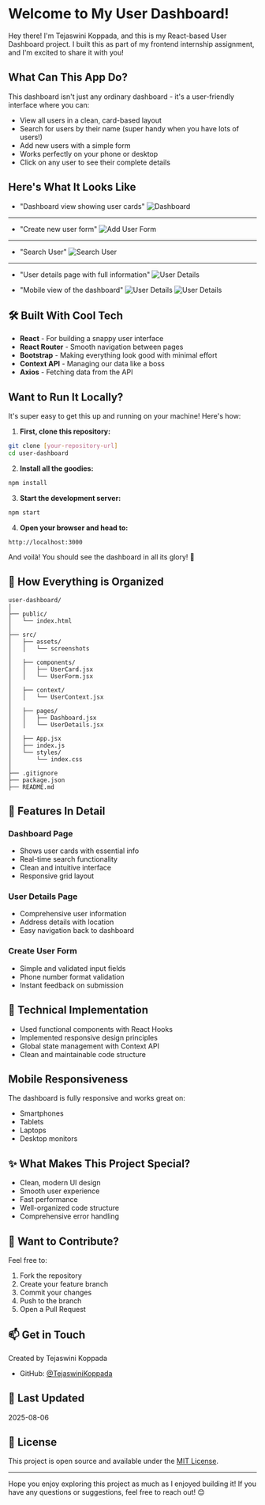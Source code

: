 #  Welcome to My User Dashboard!

Hey there! I'm Tejaswini Koppada, and this is my React-based User Dashboard project. I built this as part of my frontend internship assignment, and I'm excited to share it with you!

##  What Can This App Do?

This dashboard isn't just any ordinary dashboard - it's a user-friendly interface where you can:
-  View all users in a clean, card-based layout
-  Search for users by their name (super handy when you have lots of users!)
-  Add new users with a simple form
-  Works perfectly on your phone or desktop
-  Click on any user to see their complete details

##  Here's What It Looks Like


- "Dashboard view showing user cards"
![Dashboard](./assets/dashboard.png)

---

- "Create new user form"
![Add User Form](./assets/add-user-form.png)

---

-  "Search User"
![Search User](./assets/search-user.png)

---

- "User details page with full information"
![User Details](./assets/user-details.png)


  
- "Mobile view of the dashboard"
![User Details](./assets/mobile-view1.png)
![User Details](./assets/mobile-view2.png)



## 🛠️ Built With Cool Tech

- **React** - For building a snappy user interface
- **React Router** - Smooth navigation between pages
- **Bootstrap** - Making everything look good with minimal effort
- **Context API** - Managing our data like a boss
- **Axios** - Fetching data from the API

##  Want to Run It Locally?

It's super easy to get this up and running on your machine! Here's how:

1. **First, clone this repository:**
```bash
git clone [your-repository-url]
cd user-dashboard
```

2. **Install all the goodies:**
```bash
npm install
```

3. **Start the development server:**
```bash
npm start
```

4. **Open your browser and head to:**
```
http://localhost:3000
```

And voilà! You should see the dashboard in all its glory! 🎉

## 📁 How Everything is Organized


```
user-dashboard/
│
├── public/
│   └── index.html
│
├── src/
│   ├── assets/
│   │   └── screenshots
│
│   ├── components/
│   │   ├── UserCard.jsx
│   │   └── UserForm.jsx
│
│   ├── context/
│   │   └── UserContext.jsx
│
│   ├── pages/
│   │   ├── Dashboard.jsx
│   │   └── UserDetails.jsx
│
│   ├── App.jsx
│   ├── index.js
│   └── styles/
│       └── index.css
│
├── .gitignore
├── package.json
├── README.md

```


## 🌟 Features In Detail

### Dashboard Page
- Shows user cards with essential info
- Real-time search functionality
- Clean and intuitive interface
- Responsive grid layout

### User Details Page
- Comprehensive user information
- Address details with location
- Easy navigation back to dashboard

### Create User Form
- Simple and validated input fields
- Phone number format validation
- Instant feedback on submission

## 🔧 Technical Implementation

- Used functional components with React Hooks
- Implemented responsive design principles
- Global state management with Context API
- Clean and maintainable code structure

##  Mobile Responsiveness

The dashboard is fully responsive and works great on:
-  Smartphones
-  Tablets
-  Laptops
-  Desktop monitors

## ✨ What Makes This Project Special?

- Clean, modern UI design
- Smooth user experience
- Fast performance
- Well-organized code structure
- Comprehensive error handling

## 🤝 Want to Contribute?

Feel free to:
1. Fork the repository
2. Create your feature branch
3. Commit your changes
4. Push to the branch
5. Open a Pull Request

## 📫 Get in Touch

Created by Tejaswini Koppada
- GitHub: [@TejaswiniKoppada]([your-github-url](https://github.com/TejaswiniKoppada?tab=repositories))

## 📅 Last Updated
2025-08-06

## 📝 License

This project is open source and available under the [MIT License](LICENSE).

---

Hope you enjoy exploring this project as much as I enjoyed building it! If you have any questions or suggestions, feel free to reach out! 😊
